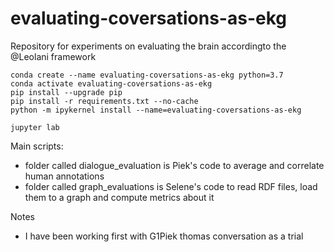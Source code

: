# evaluating-coversations-as-ekg
Repository for experiments on evaluating the brain accordingto the @Leolani framework


```
conda create --name evaluating-coversations-as-ekg python=3.7
conda activate evaluating-coversations-as-ekg
pip install --upgrade pip
pip install -r requirements.txt --no-cache
python -m ipykernel install --name=evaluating-coversations-as-ekg

jupyter lab
```


Main scripts:
- folder called dialogue_evaluation is Piek's code to average and correlate human annotations
- folder called graph_evaluations is Selene's code to read RDF files, load them to a graph and compute metrics about it


Notes
- I have been working first with G1Piek thomas conversation as a trial